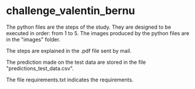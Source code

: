 # challenge_valentin_bernu

The python files are the steps of the study. 
They are designed to be executed in order: from 1 to 5. 
The images produced by the python files are in the "images" folder.

The steps are explained in the .pdf file sent by mail. 

The prediction made on the test data are stored in the file "predictions_test_data.csv".

The file requirements.txt indicates the requirements. 

